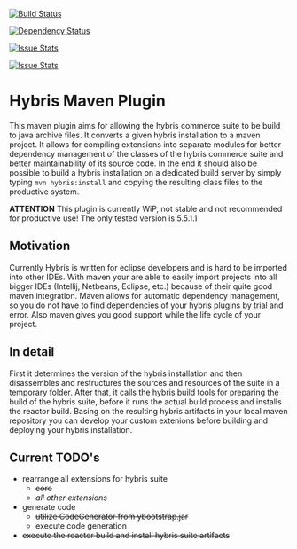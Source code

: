 [![Build Status](https://travis-ci.org/AGETO/hybris-maven-plugin.svg?branch=master)](https://travis-ci.org/AGETO/hybris-maven-plugin)

[![Dependency Status](https://www.versioneye.com/user/projects/57acbc42fc256900403eab3e/badge.svg?style=flat-square)](https://www.versioneye.com/user/projects/57acbc42fc256900403eab3e)

[![Issue Stats](http://issuestats.com/github/AGETO/hybris-maven-plugin/badge/pr)](http://issuestats.com/github/AGETO/hybris-maven-plugin)

[![Issue Stats](http://issuestats.com/github/AGETO/hybris-maven-plugin/badge/issue)](http://issuestats.com/github/AGETO/hybris-maven-plugin)

# Hybris Maven Plugin
This maven plugin aims for allowing the hybris commerce suite to be build to java archive files.
It converts a given hybris installation to a maven project. 
It allows for compiling extensions into separate modules for better dependency management of the classes of the hybris commerce suite and better maintainability of its source code.
In the end it should also be possible to build a hybris installation on a dedicated build server by simply typing `mvn hybris:install` and
copying the resulting class files to the productive system.

**ATTENTION**
This plugin is currently WiP, not stable and not recommended for productive
use! The only tested version is 5.5.1.1

## Motivation
Currently Hybris is written for eclipse developers and is hard to be imported into other IDEs.
With maven your are able to easily import projects into all bigger IDEs (Intellij, Netbeans, Eclipse, etc.) because of their quite good maven integration. 
Maven allows for automatic dependency management, so you do not have to find dependencies of your hybris plugins by trial and error.
Also maven gives you good support while the life cycle of your project.

## In detail
First it determines the version of the hybris installation and then disassembles and restructures the sources and resources of the suite in a temporary folder. After that, it calls the hybris build tools for preparing the build of the hybris suite, before it runs the actual build process and installs the reactor build.
Basing on the resulting hybris artifacts in your local maven repository you can develop your custom extenions before building and deploying your hybris installation.

## Current TODO's

* rearrange all extensions for hybris suite
  * ~~core~~
  * *all other extensions*
* generate code
  * ~~utilize CodeGenerator from ybootstrap.jar~~
  * execute code generation
* ~~execute the reactor build and install hybris suite artifacts~~
